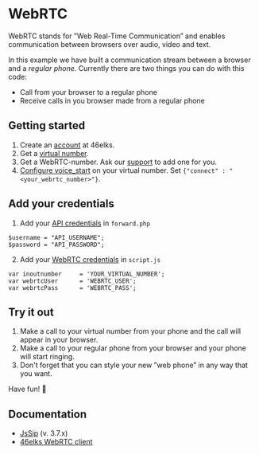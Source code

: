 # WebRTC

WebRTC stands for ”Web Real-Time Communication” and enables communication between browsers over audio, video and text.

In this example we have built a communication stream between a browser and a *regular phone*. Currently there are two things you can do with this code:

- Call from your browser to a regular phone
- Receive calls in you browser made from a regular phone

## Getting started
1. Create an [account](https://46elks.com/register) at 46elks.
2. Get a [virtual number](https://46elks.com/guides/get-virtual-number).
3. Get a WebRTC-number. Ask our [support](https://46elks.com/support) to add one for you.
4. [Configure voice_start](https://46elks.com/guides/configure-voice-start) on your virtual number. Set `{"connect" : "<your_webrtc_number>"}`.

## Add your credentials

1. Add your [API credentials](https://46elks.com/account) in `forward.php`
```
$username = "API_USERNAME";
$password = "API_PASSWORD";
```

2. Add your [WebRTC credentials](https://46elks.com/guides/find-webrtc-credentials) in `script.js`
```
var inoutnumber  	= 'YOUR_VIRTUAL_NUMBER';
var webrtcUser 		= 'WEBRTC_USER';
var webrtcPass 		= 'WEBRTC_PASS'; 
```


## Try it out

1. Make a call to your virtual number from your phone and the call will appear in your browser.
2. Make a call to your regular phone from your browser and your phone will start ringing.
3. Don't forget that you can style your new ”web phone” in any way that you want.

Have fun! 🥳

## Documentation
- [JsSip](https://jssip.net/documentation/3.7.x/getting_started/) (v. 3.7.x)
- [46elks WebRTC client](https://46elks.se/docs/webrtc-client-connect) 